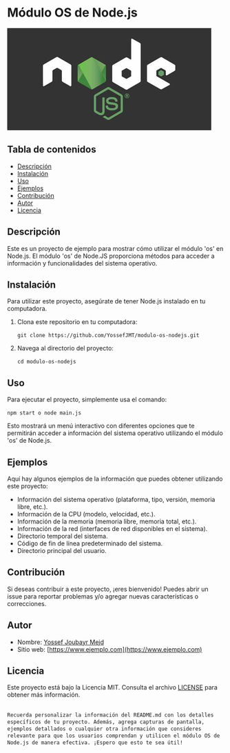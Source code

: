 # Módulo OS de Node.js

![Node.js Logo](nodejs-logo.png)

## Tabla de contenidos

- [Descripción](#descripción)
- [Instalación](#instalación)
- [Uso](#uso)
- [Ejemplos](#ejemplos)
- [Contribución](#contribución)
- [Autor](#autor)
- [Licencia](#licencia)

## Descripción

Este es un proyecto de ejemplo para mostrar cómo utilizar el módulo 'os' en Node.js. El módulo 'os' de Node.JS proporciona métodos para acceder a información y funcionalidades del sistema operativo.


## Instalación

Para utilizar este proyecto, asegúrate de tener Node.js instalado en tu computadora.

1. Clona este repositorio en tu computadora:
   ```
   git clone https://github.com/YossefJMT/modulo-os-nodejs.git
   ```

2. Navega al directorio del proyecto:
   ```
   cd modulo-os-nodejs
   ```

## Uso

Para ejecutar el proyecto, simplemente usa el comando:
```
npm start o node main.js
```

Esto mostrará un menú interactivo con diferentes opciones que te permitirán acceder a información del sistema operativo utilizando el módulo 'os' de Node.js.

## Ejemplos

Aquí hay algunos ejemplos de la información que puedes obtener utilizando este proyecto:

- Información del sistema operativo (plataforma, tipo, versión, memoria libre, etc.).
- Información de la CPU (modelo, velocidad, etc.).
- Información de la memoria (memoria libre, memoria total, etc.).
- Información de la red (interfaces de red disponibles en el sistema).
- Directorio temporal del sistema.
- Código de fin de línea predeterminado del sistema.
- Directorio principal del usuario.

## Contribución

Si deseas contribuir a este proyecto, ¡eres bienvenido! Puedes abrir un issue para reportar problemas y/o agregar nuevas características o correcciones.

## Autor

- Nombre: [Yossef Joubayr Mejd](https://github.com/YossefJMT)
- Sitio web: [https://www.ejemplo.com](https://www.ejemplo.com)

## Licencia

Este proyecto está bajo la Licencia MIT. Consulta el archivo [LICENSE](LICENSE) para obtener más información.

```

Recuerda personalizar la información del README.md con los detalles específicos de tu proyecto. Además, agrega capturas de pantalla, ejemplos detallados o cualquier otra información que consideres relevante para que los usuarios comprendan y utilicen el módulo OS de Node.js de manera efectiva. ¡Espero que esto te sea útil!
